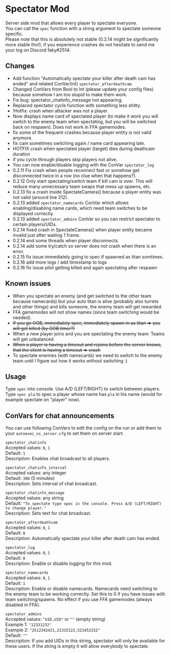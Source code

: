 # Spectator Mod
Server side mod that allows every player to spectate everyone.  
You can call the `spec` function with a string argument to spectate someone specific.  
Please note that this is absolutely not stable (0.2.14 might be significantly more stable tho!), if you experience crashes do not hesitate to send me your log on Discord faky#2514.

## Changes
- Add function "Automatically spectate your killer after death cam has ended" and related ConVar(int) `spectator_afterdeathcam`.
- Changed ConVars from Bool to Int (please update your config files) because somehow I am too stupid to make them work.
- Fix bug: spectator_chatinfo_message not appearing.
- Replaced spectator cycle function with something less shitty.
- !Hotfix: crash when attacker was not a player.
- Now displays name card of spectated player (to make it work you will switch to the enemy team when spectating, but you will be switched back on respawn). Does not work in FFA gamemodes.
- fix some of the frequent crashes because player entity is not valid anymore.
- fix cam sometimes switching again / name card appearing late.
- HOTFIX crash when spectated player (target) dies during deathcam duration
- if you cycle through players skip players not alive.
- You can now enable/disable logging with the ConVar `spectator_log`
- 0.2.11 Fix crash when people reconnect fast or somehow get disconnected twice in a row (no clue when that happens?).
- 0.2.12 Only start spectating/switch team if kill cam is over. This will reduce many unnecessary team swaps that mess up spawns, etc.
- 0.2.13 fix a crash inside SpectateCamera() because a player entity was not valid (around line 212).
- 0.2.13 added `spectator_namecards` ConVar which allows enabling/disabling name cards, which need team switches to be displayed correctly.
- 0.2.13 added `spectator_admins` ConVar so you can restrict spectator to certain players/UIDs.
- 0.2.14 fixed crash in SpectateCamera() when player entity became invalid just after waiting 1 frame.
- 0.2.14 end some threads when player disconnects.
- 0.2.14 add some try/catch so server does not crash when there is an error.
- 0.2.15 fix issue immediately going to spec if spawned as titan somtimes.
- 0.2.16 add more logs / add timestamp to logs
- 0.2.16 fix issue pilot getting killed and again spectating after respawn
## Known issues
- When you spectate an enemy (and get switched to the other team because namecards) but your auto titan is alive (probably also turrets and other things) and kills someone, the enemy team will get rewarded.
- FFA gamemodes will not show names (since team switching would be needed).
- ~~If you go OOB, immediately spec, immediately spawn in as titan => you will get killed (by OOB timer?)~~
- When a new player joins and you are spectating the enemy team: Teams will get unbalanced
- ~~When a player is having a timeout and rejoins before the server knows, that the client is having a timeout => crash~~
- To spectate enemies (with namecards) we need to switch to the enemy team until I figure out how it works without switching :)
## Usage
Type `spec` into console. Use A/D (LEFT/RIGHT) to switch between players.  
Type `spec pla` to spec a player whose name has `pla` in his name (would for example spectate on "player" now).
## ConVars for chat announcements
You can use following ConVars to edit the config on the run or add them to your `autoexec_ns_server.cfg` to set them on server start.

`spectator_chatinfo`  
Accepted values: `0`, `1`  
Default: `1`  
Description: Enables chat broadcast to all players.

`spectator_chatinfo_interval`  
Accepted values: any integer  
Default: `300` (5 minutes)  
Description: Sets interval of chat broadcast.

`spectator_chatinfo_message`  
Accepted values: any string  
Default: `"To spectate type spec in the console. Press A/D (LEFT/RIGHT) to change player."`  
Description: Sets text for chat broadcast.

`spectator_afterdeathcam`  
Accepted values: `0`, `1`  
Default: `0`  
Description: Automatically spectate your killer after death cam has ended.

`spectator_log`  
Accepted values: `0`, `1`  
Default: `0`  
Description: Enable or disable logging for this mod.

`spectator_namecards`  
Accepted values: `0`, `1`  
Default: `1`  
Description: Enable or disable namecards. Namecards need switching to the enemy team to be working correctly. Set this to 0 if you have issues with team switching/spawns. No effect if you use FFA gamemodes (always disabled in FFA).

`spectator_admins`  
Accepted values: `"UID,UID"` or `""` (empty string)  
Example 1: `"12331232"`  
Example 2: `"2512342421,21315122,521452152"`   
Default: `""`  
Description: If you add UIDs in this string, spectator will only be available for these users. If the string is empty it will allow everybody to spectate.